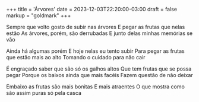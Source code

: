 +++
title = 'Árvores'
date = 2023-12-03T22:20:00-03:00
draft = false
markup = "goldmark"
+++

Sempre que volto gosto de subir nas árvores
E pegar as frutas que nelas estão
As árvores, porém, são derrubadas
E junto delas minhas memórias se vão

Ainda há algumas porém
E hoje nelas eu tento subir
Para pegar as frutas que estão mais ao alto
Tomando o cuidado para não cair

É engraçado saber que são só os galhos altos
Que tem frutas que se possa pegar
Porque os baixos ainda que mais facéis
Fazem questão de não deixar

Embaixo as frutas são mais bonitas
E mais atraentes
O que mostra como são assim puras só pela casca
